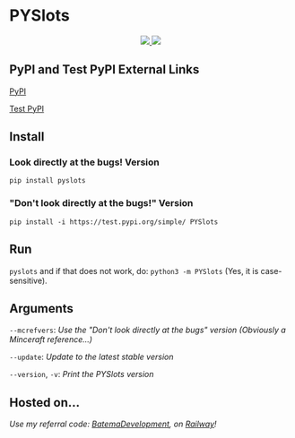 # PYSlots
<p align="center">
  <a href="https://img.shields.io/badge/Compatible-MacOS%2FWindows%2FLinux-brightgreen?style=for-the-badge&logo=discord">
    <img src="https://img.shields.io/badge/Compatible-MacOS%2FLinux%2FWindows%2F-brightgreen?style=for-the-badge&logo=checkmarx&logoColor=white">
  </a>

  <a href="https://www.python.org/downloads/">
    <img src="https://img.shields.io/pypi/pyversions/django?color=dark%20green&logo=python&logoColor=white&style=for-the-badge">
  </a>
</p>

## PyPI and Test PyPI External Links
[PyPI](https://pypi.org/project/PYSlots/)

[Test PyPI](https://test.pypi.org/project/PYSlots/)
## Install
### Look directly at the bugs! Version
`pip install pyslots`

### "Don't look directly at the bugs!" Version
`pip install -i https://test.pypi.org/simple/ PYSlots`
## Run
`pyslots` and if that does not work, do: `python3 -m PYSlots` (Yes, it is case-sensitive).

## Arguments
`--mcrefvers`: *Use the "Don't look directly at the bugs" version (Obviously a Minceraft reference...)*

`--update`: *Update to the latest stable version*

`--version`, `-v`: *Print the PYSlots version*

## Hosted on...
*Use my referral code: [BatemaDevelopment](https://railway.app?referralCode=BatemaDevelopment), on [Railway](https://railway.app/)!*